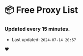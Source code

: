 # :package: Free Proxy List
### Updated every 15 minutes.

- Last updated: `2024-07-14 20:57`

:heart:

